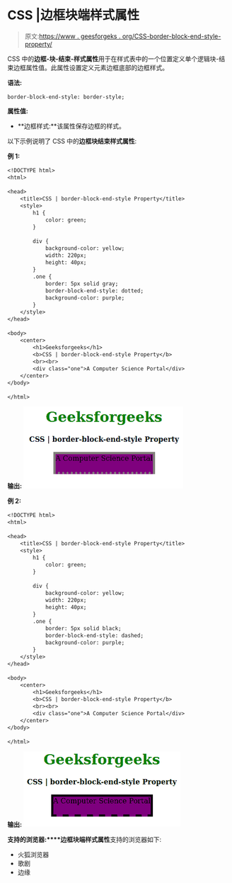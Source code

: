 # CSS |边框块端样式属性

> 原文:[https://www . geesforgeks . org/CSS-border-block-end-style-property/](https://www.geeksforgeeks.org/css-border-block-end-style-property/)

CSS 中的**边框-块-结束-样式属性**用于在样式表中的一个位置定义单个逻辑块-结束边框属性值。此属性设置定义元素边框底部的边框样式。

**语法:**

```
border-block-end-style: border-style;
```

**属性值:**

*   **边框样式:**该属性保存边框的样式。

以下示例说明了 CSS 中的**边框块结束样式属性**:

**例 1:**

```
<!DOCTYPE html>
<html>

<head>
    <title>CSS | border-block-end-style Property</title>
    <style>
        h1 {
            color: green;
        }

        div {
            background-color: yellow;
            width: 220px;
            height: 40px;
        }
        .one {
            border: 5px solid gray;
            border-block-end-style: dotted;
            background-color: purple;
        }
    </style>
</head>

<body>
    <center>
        <h1>Geeksforgeeks</h1>
        <b>CSS | border-block-end-style Property</b>
        <br><br>
        <div class="one">A Computer Science Portal</div>
    </center>
</body>

</html>
```

**输出:**
![](img/d546142ab2ab4776b5cfdfd5fb6f1932.png)

**例 2:**

```
<!DOCTYPE html>
<html>

<head>
    <title>CSS | border-block-end-style Property</title>
    <style>
        h1 {
            color: green;
        }

        div {
            background-color: yellow;
            width: 220px;
            height: 40px;
        }
        .one {
            border: 5px solid black;
            border-block-end-style: dashed;
            background-color: purple;
        }
    </style>
</head>

<body>
    <center>
        <h1>Geeksforgeeks</h1>
        <b>CSS | border-block-end-style Property</b>
        <br><br>
        <div class="one">A Computer Science Portal</div>
    </center>
</body>

</html>
```

**输出:**
![](img/1c022dcce12a0aadee9d3d444e49d130.png)

**支持的浏览器:****边框块端样式属性**支持的浏览器如下:

*   火狐浏览器
*   歌剧
*   边缘